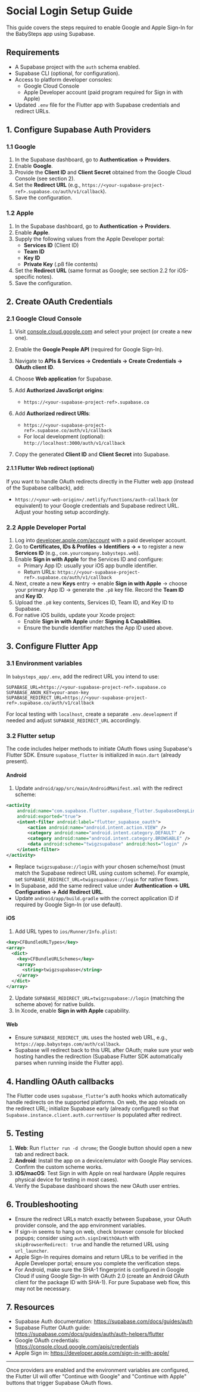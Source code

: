 # Social Login Setup Guide

This guide covers the steps required to enable Google and Apple Sign-In for the BabySteps app using Supabase.

## Requirements

- A Supabase project with the `auth` schema enabled.
- Supabase CLI (optional, for configuration).
- Access to platform developer consoles:
  - Google Cloud Console
  - Apple Developer account (paid program required for Sign in with Apple)
- Updated `.env` file for the Flutter app with Supabase credentials and redirect URLs.

## 1. Configure Supabase Auth Providers

### 1.1 Google

1. In the Supabase dashboard, go to **Authentication → Providers**.
2. Enable **Google**.
3. Provide the **Client ID** and **Client Secret** obtained from the Google Cloud Console (see section 2).
4. Set the **Redirect URL** (e.g., `https://<your-supabase-project-ref>.supabase.co/auth/v1/callback`).
5. Save the configuration.

### 1.2 Apple

1. In the Supabase dashboard, go to **Authentication → Providers**.
2. Enable **Apple**.
3. Supply the following values from the Apple Developer portal:
   - **Services ID** (Client ID)
   - **Team ID**
   - **Key ID**
   - **Private Key** (.p8 file contents)
4. Set the **Redirect URL** (same format as Google; see section 2.2 for iOS-specific notes).
5. Save the configuration.

## 2. Create OAuth Credentials

### 2.1 Google Cloud Console

1. Visit [console.cloud.google.com](https://console.cloud.google.com/) and select your project (or create a new one).
2. Enable the **Google People API** (required for Google Sign-In).
3. Navigate to **APIs & Services → Credentials → Create Credentials → OAuth client ID**.
4. Choose **Web application** for Supabase.
5. Add **Authorized JavaScript origins**:
   - `https://<your-supabase-project-ref>.supabase.co`

6. Add **Authorized redirect URIs**:
   - `https://<your-supabase-project-ref>.supabase.co/auth/v1/callback`
   - For local development (optional): `http://localhost:3000/auth/v1/callback`

7. Copy the generated **Client ID** and **Client Secret** into Supabase.

#### 2.1.1 Flutter Web redirect (optional)

If you want to handle OAuth redirects directly in the Flutter web app (instead of the Supabase callback), add:
- `https://<your-web-origin>/.netlify/functions/auth-callback` (or equivalent) to your Google credentials and Supabase redirect URL. Adjust your hosting setup accordingly.

### 2.2 Apple Developer Portal

1. Log into [developer.apple.com/account](https://developer.apple.com/account/) with a paid developer account.
2. Go to **Certificates, IDs & Profiles → Identifiers → +** to register a new **Services ID** (e.g., `com.yourcompany.babysteps.web`).
3. Enable **Sign in with Apple** for the Services ID and configure:
   - Primary App ID: usually your iOS app bundle identifier.
   - Return URLs: `https://<your-supabase-project-ref>.supabase.co/auth/v1/callback`
4. Next, create a new **Keys** entry → enable **Sign in with Apple** → choose your primary App ID → generate the `.p8` key file. Record the **Team ID** and **Key ID**.
5. Upload the `.p8` key contents, Services ID, Team ID, and Key ID to Supabase.
6. For native iOS builds, update your Xcode project:
   - Enable **Sign in with Apple** under **Signing & Capabilities**.
   - Ensure the bundle identifier matches the App ID used above.

## 3. Configure Flutter App

### 3.1 Environment variables

In `babysteps_app/.env`, add the redirect URL you intend to use:

```env
SUPABASE_URL=https://<your-supabase-project-ref>.supabase.co
SUPABASE_ANON_KEY=your-anon-key
SUPABASE_REDIRECT_URL=https://<your-supabase-project-ref>.supabase.co/auth/v1/callback
```

For local testing with `localhost`, create a separate `.env.development` if needed and adjust `SUPABASE_REDIRECT_URL` accordingly.

### 3.2 Flutter setup

The code includes helper methods to initiate OAuth flows using Supabase's Flutter SDK. Ensure `supabase_flutter` is initialized in `main.dart` (already present).

#### Android

1. Update `android/app/src/main/AndroidManifest.xml` with the redirect scheme:

```xml
<activity
    android:name="com.supabase.flutter.supabase_flutter.SupabaseDeepLinkingActivity"
    android:exported="true">
    <intent-filter android:label="flutter_supabase_oauth">
        <action android:name="android.intent.action.VIEW" />
        <category android:name="android.intent.category.DEFAULT" />
        <category android:name="android.intent.category.BROWSABLE" />
        <data android:scheme="twigzsupabase" android:host="login" />
    </intent-filter>
</activity>
```

- Replace `twigzsupabase://login` with your chosen scheme/host (must match the Supabase redirect URL using custom scheme). For example, set `SUPABASE_REDIRECT_URL=twigzsupabase://login` for native flows.
- In Supabase, add the same redirect value under **Authentication → URL Configuration → Add Redirect URL**.
- Update `android/app/build.gradle` with the correct application ID if required by Google Sign-In (or use default).

#### iOS

1. Add URL types to `ios/Runner/Info.plist`:

```xml
<key>CFBundleURLTypes</key>
<array>
  <dict>
    <key>CFBundleURLSchemes</key>
    <array>
      <string>twigzsupabase</string>
    </array>
  </dict>
</array>
```

2. Update `SUPABASE_REDIRECT_URL=twigzsupabase://login` (matching the scheme above) for native builds.
3. In Xcode, enable **Sign in with Apple** capability.

#### Web

- Ensure `SUPABASE_REDIRECT_URL` uses the hosted web URL, e.g., `https://app.babysteps.com/auth/callback`.
- Supabase will redirect back to this URL after OAuth; make sure your web hosting handles the redirection (Supabase Flutter SDK automatically parses when running inside the Flutter app).

## 4. Handling OAuth callbacks

The Flutter code uses `supabase_flutter`'s auth hooks which automatically handle redirects on the supported platforms. On web, the app reloads on the redirect URL; initialize Supabase early (already configured) so that `Supabase.instance.client.auth.currentUser` is populated after redirect.

## 5. Testing

1. **Web**: Run `flutter run -d chrome`; the Google button should open a new tab and redirect back.
2. **Android**: Install the app on a device/emulator with Google Play services. Confirm the custom scheme works.
3. **iOS/macOS**: Test Sign in with Apple on real hardware (Apple requires physical device for testing in most cases).
4. Verify the Supabase dashboard shows the new OAuth user entries.

## 6. Troubleshooting

- Ensure the redirect URLs match exactly between Supabase, your OAuth provider console, and the app environment variables.
- If sign-in seems to hang on web, check browser console for blocked popups; consider using `auth.signInWithOAuth` with `skipBrowserRedirect: true` and handle the returned URL using `url_launcher`.
- Apple Sign-In requires domains and return URLs to be verified in the Apple Developer portal; ensure you complete the verification steps.
- For Android, make sure the SHA-1 fingerprint is configured in Google Cloud if using Google Sign-In with OAuth 2.0 (create an Android OAuth client for the package ID with SHA-1). For pure Supabase web flow, this may not be necessary.

## 7. Resources

- Supabase Auth documentation: https://supabase.com/docs/guides/auth
- Supabase Flutter OAuth guide: https://supabase.com/docs/guides/auth/auth-helpers/flutter
- Google OAuth credentials: https://console.cloud.google.com/apis/credentials
- Apple Sign in: https://developer.apple.com/sign-in-with-apple/

---

Once providers are enabled and the environment variables are configured, the Flutter UI will offer "Continue with Google" and "Continue with Apple" buttons that trigger Supabase OAuth flows.
